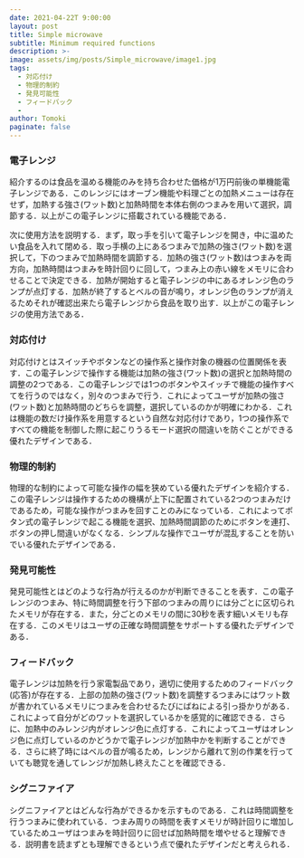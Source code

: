 ```yaml
---
date: 2021-04-22T 9:00:00
layout: post
title: Simple microwave
subtitle: Minimum required functions
description: >-
image: assets/img/posts/Simple_microwave/image1.jpg
tags: 
  - 対応付け
  - 物理的制約
  - 発見可能性
  - フィードバック
  - 
author: Tomoki
paginate: false
---
```


### 電子レンジ
紹介するのは食品を温める機能のみを持ち合わせた価格が1万円前後の単機能電子レンジである．このレンジにはオーブン機能や料理ごとの加熱メニューは存在せず，加熱する強さ(ワット数)と加熱時間を本体右側のつまみを用いて選択，調節する．以上がこの電子レンジに搭載されている機能である．

次に使用方法を説明する．まず，取っ手を引いて電子レンジを開き，中に温めたい食品を入れて閉める．取っ手横の上にあるつまみで加熱の強さ(ワット数)を選択して，下のつまみで加熱時間を調節する．加熱の強さ(ワット数)はつまみを両方向，加熱時間はつまみを時計回りに回して，つまみ上の赤い線をメモリに合わせることで決定できる．加熱が開始すると電子レンジの中にあるオレンジ色のランプが点灯する．加熱が終了するとベルの音が鳴り，オレンジ色のランプが消えるためそれが確認出来たら電子レンジから食品を取り出す．以上がこの電子レンジの使用方法である．

### 対応付け
 対応付けとはスイッチやボタンなどの操作系と操作対象の機器の位置関係を表す．この電子レンジで操作する機能は加熱の強さ(ワット数)の選択と加熱時間の調整の2つである．この電子レンジでは1つのボタンやスイッチで機能の操作すべてを行うのではなく，別々のつまみで行う．これによってユーザが加熱の強さ(ワット数)と加熱時間のどちらを調整，選択しているのかが明確にわかる．これは機能の数だけ操作系を用意するという自然な対応付けであり，1つの操作系ですべての機能を制御した際に起こりうるモード選択の間違いを防ぐことができる優れたデザインである．

### 物理的制約
物理的な制約によって可能な操作の幅を狭めている優れたデザインを紹介する．この電子レンジは操作するための機構が上下に配置されている2つのつまみだけであるため，可能な操作がつまみを回すことのみになっている．これによってボタン式の電子レンジで起こる機能を選択、加熱時間調節のためにボタンを連打、ボタンの押し間違いがなくなる．シンプルな操作でユーザが混乱することを防いでいる優れたデザインである．

### 発見可能性
発見可能性とはどのような行為が行えるのかが判断できることを表す．この電子レンジのつまみ、特に時間調整を行う下部のつまみの周りには分ごとに区切られたメモリが存在する．また，分ごとのメモリの間に30秒を表す細いメモリも存在する．このメモリはユーザの正確な時間調整をサポートする優れたデザインである．

### フィードバック
 電子レンジは加熱を行う家電製品であり，適切に使用するためのフィードバック(応答)が存在する．上部の加熱の強さ(ワット数)を調整するつまみにはワット数が書かれているメモリにつまみを合わせるたびにばねによる引っ掛かりがある．これによって自分がどのワットを選択しているかを感覚的に確認できる．さらに、加熱中のみレンジ内がオレンジ色に点灯する．これによってユーザはオレンジ色に点灯しているのかどうかで電子レンジが加熱中かを判断することができる．さらに終了時にはベルの音が鳴るため，レンジから離れて別の作業を行っていても聴覚を通してレンジが加熱し終えたことを確認できる．

### シグニファイア
シグニファイアとはどんな行為ができるかを示すものである．これは時間調整を行うつまみに使われている．つまみ周りの時間を表すメモリが時計回りに増加しているためユーザはつまみを時計回りに回せば加熱時間を増やせると理解できる．説明書を読まずとも理解できるという点で優れたデザインだと考えられる．
